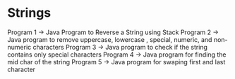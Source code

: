 # Strings
 
 Program 1 -> Java Program to Reverse a String using Stack 
 Program 2 -> Java program to remove uppercase, lowercase , special, numeric, and non-numeric characters
Program 3 -> Java program to check if the string contains only special characters
Program 4 -> Java program for finding the mid char of the string
Program 5 -> Java program for swaping first and last character
